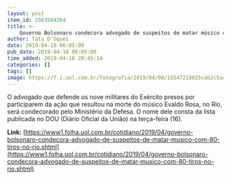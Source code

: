 ```yaml
---
layout: post
item_id: 2563564364
title: >-
    Governo Bolsonaro condecora advogado de suspeitos de matar músico com 80 tiros no Rio
author: Tatu D'Oquei
date: 2019-04-18 06:05:00
pub_date: 2019-04-18 06:05:00
time_added: 2019-04-18 20:45:14
categories: []
tags: []
image: https://f.i.uol.com.br/fotografia/2019/04/08/15547218825cab2c5aab4c7_1554721882_3x2_md.jpg
---
```


O advogado que defende os nove militares do Exército presos por participarem da ação que resultou na morte do músico Evaldo Rosa, no Rio, será condecorado pelo Ministério da Defesa. O nome dele consta da lista publicada no DOU (Diário Oficial da União) na terça-feira (16).

**Link:** [https://www1.folha.uol.com.br/cotidiano/2019/04/governo-bolsonaro-condecora-advogado-de-suspeitos-de-matar-musico-com-80-tiros-no-rio.shtml](https://www1.folha.uol.com.br/cotidiano/2019/04/governo-bolsonaro-condecora-advogado-de-suspeitos-de-matar-musico-com-80-tiros-no-rio.shtml)

